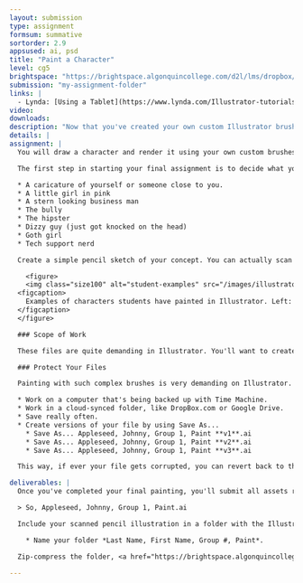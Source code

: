 ```yaml
---
layout: submission
type: assignment
formsum: summative
sortorder: 2.9
appsused: ai, psd
title: "Paint a Character"
level: cg5
brightspace: "https://brightspace.algonquincollege.com/d2l/lms/dropbox/user/folder_submit_files.d2l?db=86520&grpid=0&isprv=0&bp=0&ou=92682"
submission: "my-assignment-folder"
links: |
  - Lynda: [Using a Tablet](https://www.lynda.com/Illustrator-tutorials/Using-Wacom-Tablets-Illustrator/374180-2.html)
video: 
downloads:
description: "Now that you've created your own custom Illustrator brushes, let's use them to create something wonderful. Paint a character in Illustrator using a variety of brushes and techniques."
details: | 
assignment: | 
  You will draw a character and render it using your own custom brushes in Illustrator.

  The first step in starting your final assignment is to decide what you're going to draw. You have the choice of character faces. It can be human or animal. They should be very distinctive. These are a few ideas:

  * A caricature of yourself or someone close to you.
  * A little girl in pink
  * A stern looking business man
  * The bully
  * The hipster
  * Dizzy guy (just got knocked on the head)
  * Goth girl
  * Tech support nerd

  Create a simple pencil sketch of your concept. You can actually scan it, then place it in Illustrator to trace it. This will be the base of your final illustration.

    <figure>
    <img class="size100" alt="student-examples" src="/images/illustrator-paint-a-character/student-examples.jpg">
  <figcaption>
    Examples of characters students have painted in Illustrator. Left: <a href="https://www.behance.net/hellachella" target="_blank" title="Chelle Lorenzen on Behance">Chelle Lorenzen</a>, 2016. Right: <a href="https://www.behance.net/domrichichi" target="_blank" title="Dom Richichi on Behance">Dom Richichi</a>, 2016
  </figcaption>
  </figure>

  ### Scope of Work

  These files are quite demanding in Illustrator. You'll want to create a beautiful, polished piece. On the flip-side, you don't want it to be too detailed. You'll need to create a simple, basic sketch, then go to town on the layering of the strokes. The stokes alone will make your file complex enough.

  ### Protect Your Files

  Painting with such complex brushes is very demanding on Illustrator. These are some tips to make sure you don't lose any work.

  * Work on a computer that's being backed up with Time Machine.
  * Work in a cloud-synced folder, like DropBox.com or Google Drive.
  * Save really often.
  * Create versions of your file by using Save As...
    * Save As... Appleseed, Johnny, Group 1, Paint **v1**.ai
    * Save As... Appleseed, Johnny, Group 1, Paint **v2**.ai
    * Save As... Appleseed, Johnny, Group 1, Paint **v3**.ai

  This way, if ever your file gets corrupted, you can revert back to the previous version. You won't lose all of your work.

deliverables: |
  Once you've completed your final painting, you'll submit all assets related to the project. Submit your Illustrator document named *Last Name, First Name, Group #, Paint.ai*.

  > So, Appleseed, Johnny, Group 1, Paint.ai

  Include your scanned pencil illustration in a folder with the Illustrator document.

    * Name your folder *Last Name, First Name, Group #, Paint*.

  Zip-compress the folder, <a href="https://brightspace.algonquincollege.com/d2l/lms/dropbox/user/folder_submit_files.d2l?db=86520&grpid=0&isprv=0&bp=0&ou=92682" title="Submit a zip-compressed file to this page.">then submit to this Brightspace page</a>.

---
```


